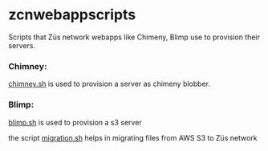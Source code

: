# zcnwebappscripts

Scripts that Züs network webapps like Chimeny, Blimp use to provision their servers.


### Chimney:

[chimney.sh](https://github.com/0chain/zcnwebappscripts/blob/main/chimney.sh) is used to provision a server as chimeny blobber. 


### Blimp: 
[blimp.sh](https://github.com/0chain/zcnwebappscripts/blob/main/blimp.sh) is used to provision a s3 server 

the script [migration.sh](https://github.com/0chain/zcnwebappscripts/blob/main/migration.sh) helps in migrating files from AWS S3 to Züs network

